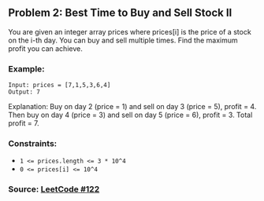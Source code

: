 ## Problem 2: Best Time to Buy and Sell Stock II
You are given an integer array prices where prices[i] is the price of a stock on the i-th day. You can buy and sell multiple times. Find the maximum profit you can achieve.

### Example:
```
Input: prices = [7,1,5,3,6,4]
Output: 7
```
Explanation: Buy on day 2 (price = 1) and sell on day 3 (price = 5), profit = 4.
Then buy on day 4 (price = 3) and sell on day 5 (price = 6), profit = 3.
Total profit = 7.


### Constraints:
- `1 <= prices.length <= 3 * 10^4`
- `0 <= prices[i] <= 10^4`

### Source: [LeetCode #122](https://leetcode.com/problems/best-time-to-buy-and-sell-stock-ii/)
